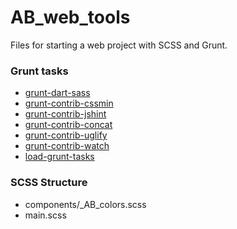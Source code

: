 AB_web_tools
==========

Files for starting a web project with SCSS and Grunt.

### Grunt tasks

- [grunt-dart-sass](https://github.com/laurenhamel/grunt-dart-sass)
- [grunt-contrib-cssmin](https://github.com/gruntjs/grunt-contrib-cssmin)
- [grunt-contrib-jshint](https://github.com/gruntjs/grunt-contrib-jshint)
- [grunt-contrib-concat](https://github.com/gruntjs/grunt-contrib-concat)
- [grunt-contrib-uglify](https://github.com/gruntjs/grunt-contrib-uglify)
- [grunt-contrib-watch](https://github.com/gruntjs/grunt-contrib-watch)
- [load-grunt-tasks](https://npmjs.org/package/require-grunt-configs)

### SCSS Structure

- components/_AB_colors.scss
- main.scss
